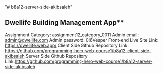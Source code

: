 "# b8a12-server-side-akibsaleh" 

## Dwellife Building Management App**
Assignment Category: assignment12_category_0011
Admin email: admin@dwellife.com
Admin password: 0!6Vesper
Front-end Live Site Link: https://dwellife.web.app/
Client Side Github Repository Link: https://github.com/programming-hero-web-course1/b8a12-client-side-akibsaleh
Server Side Github Repository Link:https://github.com/programming-hero-web-course1/b8a12-server-side-akibsaleh
